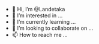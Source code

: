 - 👋 Hi, I’m @Landetaka
- 👀 I’m interested in ...
- 🌱 I’m currently learning ...
- 💞️ I’m looking to collaborate on ...
- 📫 How to reach me ...

<!---
Landetaka/Landetaka is a ✨ special ✨ repository because its `README.md` (this file) appears on your GitHub profile.
You can click the Preview link to take a look at your changes.
--->
